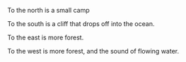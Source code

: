 
To the north is a small camp

To the south is a cliff that drops off into the ocean.

To the east is more forest.

To the west is more forest, and the sound of flowing water.
